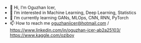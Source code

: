 - 👋 Hi, I’m Oguzhan Icer,
- 👀 I’m interested in Machine Learning, Deep Learning, Statistics
- 🌱 I’m currently learning GANs, MLOps, CNN, RNN, PyTorch
- 📫 How to reach me oguzhaniicer@hotmail.com / https://www.linkedin.com/in/oguzhan-icer-ab2a25103/ https://www.kaggle.com/oziboy

<!---
oziman-boop/oziman-boop is a ✨ special ✨ repository because its `README.md` (this file) appears on your GitHub profile.
You can click the Preview link to take a look at your changes.
--->
